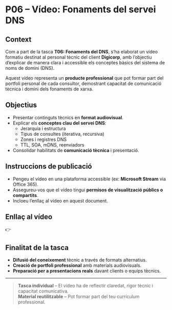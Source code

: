 # P06 – Vídeo: Fonaments del servei DNS

## Context

Com a part de la tasca **T06: Fonaments del DNS**, s’ha elaborat un vídeo formatiu destinat al personal tècnic del client **Digicorp**, amb l’objectiu d’explicar de manera clara i accessible els conceptes bàsics del sistema de noms de domini (DNS).

Aquest vídeo representa un **producte professional** que pot formar part del portfoli personal de cada consultor, demostrant capacitat de comunicació tècnica i domini dels fonaments de xarxa.

## Objectius

- Presentar continguts tècnics en **format audiovisual**.
- Explicar els **conceptes clau del servei DNS**:
  - Jerarquia i estructura
  - Tipus de consultes (iterativa, recursiva)
  - Zones i registres DNS
  - TTL, SOA, mDNS, reenviadors
- Consolidar habilitats de **comunicació tècnica** i presentació.

## Instruccions de publicació

- Pengeu el vídeo en una plataforma accessible (ex: **Microsoft Stream** via Office 365).
- Assegureu-vos que el vídeo tingui **permisos de visualització públics o compartits**.
- Incloeu l’enllaç al vídeo en aquest document.

## Enllaç al vídeo

👉 

## Finalitat de la tasca

- **Difusió del coneixement** tècnic a través de formats alternatius.
- **Creació de portfoli professional** amb materials audiovisuals.
- **Preparació per a presentacions reals** davant clients o equips tècnics.

---

> **Tasca individual** – El vídeo ha de reflectir claredat, rigor tècnic i capacitat comunicativa.  
> **Material reutilitzable** – Pot formar part del teu currículum professional.
